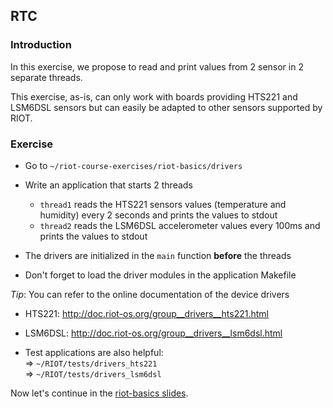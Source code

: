 ## RTC

### Introduction

In this exercise, we propose to read and print values from 2 sensor in 2
separate threads.

This exercise, as-is, can only work with boards providing HTS221 and LSM6DSL
sensors but can easily be adapted to other sensors supported by RIOT.

### Exercise

- Go to `~/riot-course-exercises/riot-basics/drivers`

- Write an application that starts 2 threads
  - `thread1` reads the HTS221 sensors values (temperature and humidity)
    every 2 seconds and prints the values to stdout
  - `thread2` reads the LSM6DSL accelerometer values every 100ms and prints
    the values to stdout

- The drivers are initialized in the `main` function **before** the threads

- Don't forget to load the driver modules in the application Makefile


_Tip_: You can refer to the online documentation of the device drivers

  - HTS221: http://doc.riot-os.org/group__drivers__hts221.html

  - LSM6DSL: http://doc.riot-os.org/group__drivers__lsm6dsl.html

  - Test applications are also helpful: <br>
    &#x21d2; `~/RIOT/tests/drivers_hts221`<br>
    &#x21d2; `~/RIOT/tests/drivers_lsm6dsl`

Now let's continue in the
[riot-basics slides](https://aabadie.github.io/riot-course/slides/03-riot-basics/#37).
